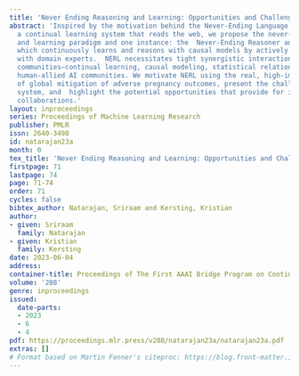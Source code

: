 ```yaml
---
title: 'Never Ending Reasoning and Learning: Opportunities and Challenges'
abstract: 'Inspired by the motivation behind the Never-Ending Language Learner (NELL),
  a continual learning system that reads the web, we propose the never-ending reasoning
  and learning paradigm and one instance: the  Never-Ending Reasoner and Learner (NERL),
  which continuously learns and reasons with causal models by actively interacting
  with domain experts.  NERL necessitates tight synergistic interaction between different
  communities—continual learning, causal modeling, statistical relational AI, and
  human-allied AI communities. We motivate NERL using the real, high-impact problem
  of global mitigation of adverse pregnancy outcomes, present the challenges in this
  system, and  highlight the potential opportunities that provide for interdisciplinary
  collaborations.'
layout: inproceedings
series: Proceedings of Machine Learning Research
publisher: PMLR
issn: 2640-3498
id: natarajan23a
month: 0
tex_title: 'Never Ending Reasoning and Learning: Opportunities and Challenges'
firstpage: 71
lastpage: 74
page: 71-74
order: 71
cycles: false
bibtex_author: Natarajan, Sriraam and Kersting, Kristian
author:
- given: Sriraam
  family: Natarajan
- given: Kristian
  family: Kersting
date: 2023-06-04
address: 
container-title: Proceedings of The First AAAI Bridge Program on Continual Causality
volume: '208'
genre: inproceedings
issued:
  date-parts:
  - 2023
  - 6
  - 4
pdf: https://proceedings.mlr.press/v208/natarajan23a/natarajan23a.pdf
extras: []
# Format based on Martin Fenner's citeproc: https://blog.front-matter.io/posts/citeproc-yaml-for-bibliographies/
---
```

